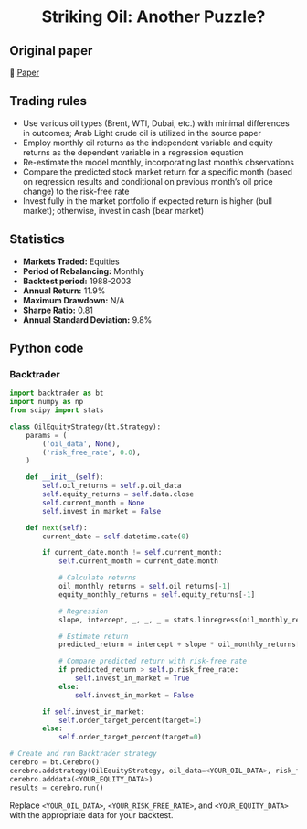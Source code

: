 <div align="center">
  <h1>Striking Oil: Another Puzzle?</h1>
</div>

## Original paper

📕 [Paper](https://papers.ssrn.com/sol3/papers.cfm?abstract_id=460500)

## Trading rules

- Use various oil types (Brent, WTI, Dubai, etc.) with minimal differences in outcomes; Arab Light crude oil is utilized in the source paper
- Employ monthly oil returns as the independent variable and equity returns as the dependent variable in a regression equation
- Re-estimate the model monthly, incorporating last month’s observations
- Compare the predicted stock market return for a specific month (based on regression results and conditional on previous month’s oil price change) to the risk-free rate
- Invest fully in the market portfolio if expected return is higher (bull market); otherwise, invest in cash (bear market)

## Statistics

- **Markets Traded:** Equities
- **Period of Rebalancing:** Monthly
- **Backtest period:** 1988-2003
- **Annual Return:** 11.9%
- **Maximum Drawdown:** N/A
- **Sharpe Ratio:** 0.81
- **Annual Standard Deviation:** 9.8%

## Python code

### Backtrader

```python
import backtrader as bt
import numpy as np
from scipy import stats

class OilEquityStrategy(bt.Strategy):
    params = (
        ('oil_data', None),
        ('risk_free_rate', 0.0),
    )

    def __init__(self):
        self.oil_returns = self.p.oil_data
        self.equity_returns = self.data.close
        self.current_month = None
        self.invest_in_market = False

    def next(self):
        current_date = self.datetime.date(0)

        if current_date.month != self.current_month:
            self.current_month = current_date.month

            # Calculate returns
            oil_monthly_returns = self.oil_returns[-1]
            equity_monthly_returns = self.equity_returns[-1]

            # Regression
            slope, intercept, _, _, _ = stats.linregress(oil_monthly_returns, equity_monthly_returns)

            # Estimate return
            predicted_return = intercept + slope * oil_monthly_returns[-1]

            # Compare predicted return with risk-free rate
            if predicted_return > self.p.risk_free_rate:
                self.invest_in_market = True
            else:
                self.invest_in_market = False

        if self.invest_in_market:
            self.order_target_percent(target=1)
        else:
            self.order_target_percent(target=0)

# Create and run Backtrader strategy
cerebro = bt.Cerebro()
cerebro.addstrategy(OilEquityStrategy, oil_data=<YOUR_OIL_DATA>, risk_free_rate=<YOUR_RISK_FREE_RATE>)
cerebro.adddata(<YOUR_EQUITY_DATA>)
results = cerebro.run()
```

Replace `<YOUR_OIL_DATA>`, `<YOUR_RISK_FREE_RATE>`, and `<YOUR_EQUITY_DATA>` with the appropriate data for your backtest.